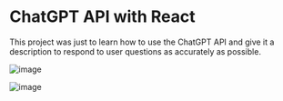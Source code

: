 # ChatGPT API with React

This project was just to learn how to use the ChatGPT API and give it a description to respond to user questions as accurately as possible.

![image](https://user-images.githubusercontent.com/49088908/226360610-8c767bc9-2eed-4971-8d54-51cae37d7f94.png)

![image](https://user-images.githubusercontent.com/49088908/226364908-1e9819f5-1138-4f7c-8e16-1d86e3833808.png)
